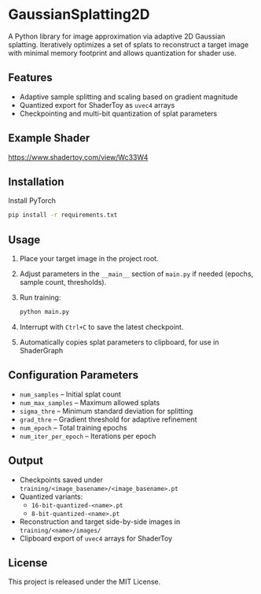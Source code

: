 # GaussianSplatting2D

A Python library for image approximation via adaptive 2D Gaussian splatting. Iteratively optimizes a set of splats to reconstruct a target image with minimal memory footprint and allows quantization for shader use.

## Features

- Adaptive sample splitting and scaling based on gradient magnitude  
- Quantized export for ShaderToy as `uvec4` arrays  
- Checkpointing and multi-bit quantization of splat parameters

## Example Shader

https://www.shadertoy.com/view/Wc33W4

## Installation

Install PyTorch
```bash
pip install -r requirements.txt
```

## Usage

1. Place your target image in the project root.  
2. Adjust parameters in the `__main__` section of `main.py` if needed (epochs, sample count, thresholds).  
3. Run training:

   ```bash
   python main.py
   ```

4. Interrupt with `Ctrl+C` to save the latest checkpoint.  
5. Automatically copies splat parameters to clipboard, for use in ShaderGraph

## Configuration Parameters

- `num_samples` – Initial splat count  
- `num_max_samples` – Maximum allowed splats  
- `sigma_thre` – Minimum standard deviation for splitting  
- `grad_thre` – Gradient threshold for adaptive refinement  
- `num_epoch` – Total training epochs  
- `num_iter_per_epoch` – Iterations per epoch  

## Output

- Checkpoints saved under `training/<image_basename>/<image_basename>.pt`  
- Quantized variants:  
  - `16-bit-quantized-<name>.pt`  
  - `8-bit-quantized-<name>.pt`  
- Reconstruction and target side-by-side images in `training/<name>/images/`  
- Clipboard export of `uvec4` arrays for ShaderToy

## License

This project is released under the MIT License.
